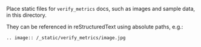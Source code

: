 Place static files for `verify_metrics` docs, such as images and sample data, in this directory.

They can be referenced in reStructuredText using absolute paths, e.g.:

```
.. image:: /_static/verify_metrics/image.jpg
```

